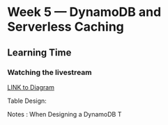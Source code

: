 # Week 5 — DynamoDB and Serverless Caching


## Learning Time

### Watching the livestream

  [LINK to Diagram](https://lucid.app/lucidchart/8f58a19d-3821-4529-920f-5bb802d6c6a3/edit?invitationId=inv_e47bc316-9caa-4aee-940f-161e01e22715&page=0_0#)

Table Design:







  Notes :
  When Designing a DynamoDB T